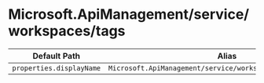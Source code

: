 # Microsoft.ApiManagement/service/workspaces/tags

| Default Path | Alias |
|---|---|
| `properties.displayName` | `Microsoft.ApiManagement/service/workspaces/tags/displayName` |

